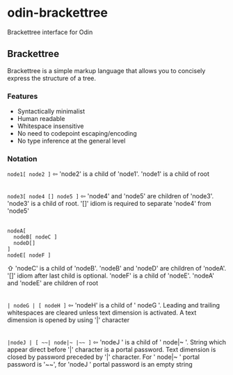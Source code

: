 # odin-brackettree
Brackettree interface for Odin

## Brackettree
Brackettree is a simple markup language that allows you to concisely express the structure of a tree.

### Features
<ul>
  <li>Syntactically minimalist</li>
  <li>Human readable</li>
  <li>Whitespace insensitive</li>
  <li>No need to codepoint escaping/encoding</li>
  <li>No type inference at the general level</li>
</ul>

### Notation
```node1[ node2 ]``` &#x21e6; 'node2' is a child of 'node1'. 'node1' is a child of root<br><br><br>
```node3[ node4 [] node5 ]``` &#x21e6; 'node4' and 'node5' are children of 'node3'. 'node3' is a child of root. '[]' idiom is required to separate 'node4' from 'node5'<br><br>
```
nodeA[ 
  nodeB[ nodeC ]
  nodeD[]
]
nodeE[ nodeF ]
```
&#x21e7; 'nodeC' is a child of 'nodeB'. 'nodeB' and 'nodeD' are children of 'nodeA'. '[]' idiom after last child is optional. 'nodeF' is a child of 'nodeE'. 'nodeA' and 'nodeE' are children of root<br><br><br>
```| nodeG | [ nodeH ]``` &#x21e6; 'nodeH' is a child of ' nodeG '. Leading and trailing whitespaces are cleared unless text dimension is activated. A text dimension is opened by using '|' character<br><br><br>
```|nodeJ | [ ~~| node|~ |~~ ]``` &#x21e6; 'nodeJ ' is a child of ' node|~ '. String which appear direct before '|' character is a portal password. Text dimension is closed by password preceded by '|' character. For ' node|~ ' portal password is '\~~', for 'nodeJ ' portal password is an empty string<br><br><br>


